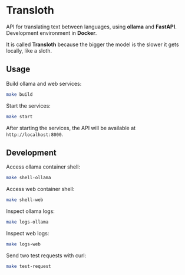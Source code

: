# Transloth

API for translating text between languages, using **ollama** and **FastAPI**. Development environment in **Docker**.

It is called **Transloth** because the bigger the model is the slower it gets locally, like a sloth.

## Usage

Build ollama and web services:

```bash
make build
```

Start the services:

```bash
make start
```

After starting the services, the API will be available at `http://localhost:8000`.

## Development

Access ollama container shell:

```bash
make shell-ollama
```

Access web container shell:

```bash
make shell-web
```

Inspect ollama logs:

```bash
make logs-ollama
```

Inspect web logs:

```bash
make logs-web
```

Send two test requests with curl:
```bash
make test-request
```
